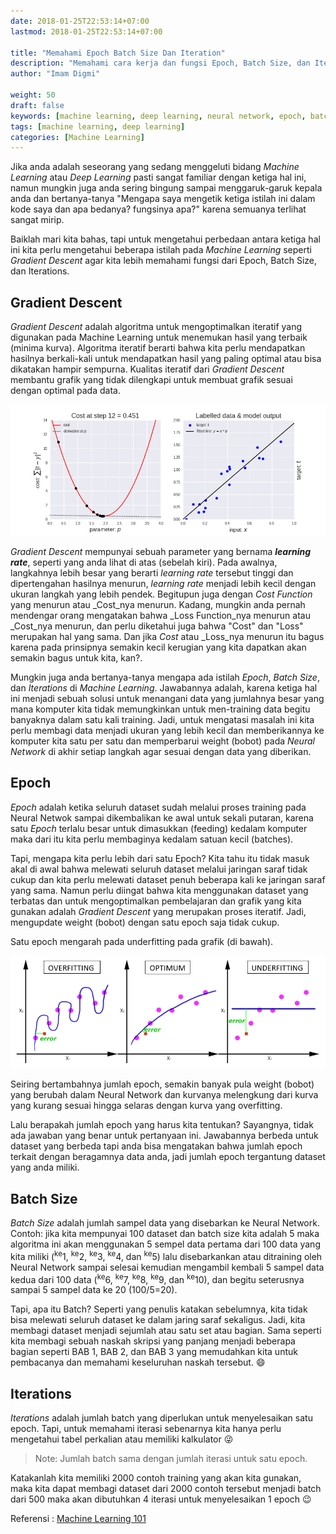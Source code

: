 ```yaml
---
date: 2018-01-25T22:53:14+07:00
lastmod: 2018-01-25T22:53:14+07:00

title: "Memahami Epoch Batch Size Dan Iteration"
description: "Memahami cara kerja dan fungsi Epoch, Batch Size, dan Iterations pada Machine Learning"
author: "Imam Digmi"

weight: 50
draft: false
keywords: [machine learning, deep learning, neural network, epoch, batch size, iterations]
tags: [machine learning, deep learning]
categories: [Machine Learning]
---
```


Jika anda adalah seseorang yang sedang menggeluti bidang _Machine Learning_ atau _Deep Learning_ pasti sangat familiar dengan ketiga hal ini, namun mungkin juga anda sering bingung sampai menggaruk-garuk kepala anda dan bertanya-tanya "Mengapa saya mengetik ketiga istilah ini dalam kode saya dan apa bedanya? fungsinya apa?" karena semuanya terlihat sangat mirip.

Baiklah mari kita bahas, tapi untuk mengetahui perbedaan antara ketiga hal ini kita perlu mengetahui beberapa istilah pada _Machine Learning_ seperti _Gradient Descent_ agar kita lebih memahami fungsi dari Epoch, Batch Size, dan Iterations.

## Gradient Descent
_Gradient Descent_ adalah algoritma untuk mengoptimalkan iteratif yang digunakan pada Machine Learning untuk menemukan hasil yang terbaik (minima kurva). Algoritma iteratif berarti bahwa kita perlu mendapatkan hasilnya berkali-kali untuk mendapatkan hasil yang paling optimal atau bisa dikatakan hampir sempurna. Kualitas iteratif dari _Gradient Descent_ membantu grafik yang tidak dilengkapi untuk membuat grafik sesuai dengan optimal pada data.

![Gradient Descent](/images/memahami-epoch-batch-size-iteration/gradient-descent.gif)

_Gradient Descent_ mempunyai sebuah parameter yang bernama **_learning rate_**, seperti yang anda lihat di atas (sebelah kiri). Pada awalnya, langkahnya lebih besar yang berarti _learning rate_ tersebut tinggi dan dipertengahan hasilnya menurun, _learning rate_ menjadi lebih kecil dengan ukuran langkah yang lebih pendek. Begitupun juga dengan _Cost Function_ yang menurun atau _Cost_nya menurun. Kadang, mungkin anda pernah mendengar orang mengatakan bahwa _Loss Function_nya menurun atau _Cost_nya menurun, dan perlu diketahui juga bahwa "Cost" dan "Loss" merupakan hal yang sama. Dan jika _Cost_ atau _Loss_nya menurun itu bagus karena pada prinsipnya semakin kecil kerugian yang kita dapatkan akan semakin bagus untuk kita, kan?.

Mungkin juga anda bertanya-tanya mengapa ada istilah _Epoch_, _Batch Size_, dan _Iterations_ di _Machine Learning_. Jawabannya adalah, karena ketiga hal ini menjadi sebuah solusi untuk menangani data yang jumlahnya besar yang mana komputer kita tidak memungkinkan untuk men-training data begitu banyaknya dalam satu kali training. Jadi, untuk mengatasi masalah ini kita perlu membagi data menjadi ukuran yang lebih kecil dan memberikannya ke komputer kita satu per satu dan memperbarui weight (bobot) pada _Neural Network_ di akhir setiap langkah agar sesuai dengan data yang diberikan.

## Epoch
_Epoch_ adalah ketika seluruh dataset sudah melalui proses training pada Neural Netwok sampai dikembalikan ke awal untuk sekali putaran, karena satu _Epoch_ terlalu besar untuk dimasukkan (feeding) kedalam komputer maka dari itu kita perlu membaginya kedalam satuan kecil (batches).

Tapi, mengapa kita perlu lebih dari satu Epoch?
Kita tahu itu tidak masuk akal di awal bahwa melewati seluruh dataset melalui jaringan saraf tidak cukup dan kita perlu melewati dataset penuh beberapa kali ke jaringan saraf yang sama. Namun perlu diingat bahwa kita menggunakan dataset yang terbatas dan untuk mengoptimalkan pembelajaran dan grafik yang kita gunakan adalah _Gradient Descent_ yang merupakan proses iteratif. Jadi, mengupdate weight (bobot) dengan satu epoch saja tidak cukup.

Satu epoch mengarah pada underfitting pada grafik (di bawah).

![Epoch](/images/memahami-epoch-batch-size-iteration/epoch.png)

Seiring bertambahnya jumlah epoch, semakin banyak pula weight (bobot) yang berubah dalam Neural Network dan kurvanya melengkung dari kurva yang kurang sesuai hingga selaras dengan kurva yang overfitting.

Lalu berapakah jumlah epoch yang harus kita tentukan?
Sayangnya, tidak ada jawaban yang benar untuk pertanyaan ini. Jawabannya berbeda untuk dataset yang berbeda tapi anda bisa mengatakan bahwa jumlah epoch terkait dengan beragamnya data anda, jadi jumlah epoch tergantung dataset yang anda miliki.

## Batch Size
_Batch Size_ adalah jumlah sampel data yang disebarkan ke Neural Network. Contoh: jika kita mempunyai 100 dataset dan batch size kita adalah 5 maka algoritma ini akan menggunakan 5 sempel data pertama dari 100 data yang kita miliki (<sup>ke</sup>1, <sup>ke</sup>2, <sup>ke</sup>3, <sup>ke</sup>4, dan <sup>ke</sup>5) lalu disebarkankan atau ditraining oleh Neural Network sampai selesai kemudian mengambil kembali 5 sampel data kedua dari 100 data (<sup>ke</sup>6, <sup>ke</sup>7, <sup>ke</sup>8, <sup>ke</sup>9, dan <sup>ke</sup>10), dan begitu seterusnya sampai 5 sampel data ke 20 (100/5=20).

Tapi, apa itu Batch?
Seperti yang penulis katakan sebelumnya, kita tidak bisa melewati seluruh dataset ke dalam jaring saraf sekaligus. Jadi, kita membagi dataset menjadi sejumlah atau satu set atau bagian. Sama seperti kita membagi sebuah naskah skripsi yang panjang menjadi beberapa bagian seperti BAB 1, BAB 2, dan BAB 3 yang memudahkan kita untuk pembacanya dan memahami keseluruhan naskah tersebut. :smile:

## Iterations
_Iterations_ adalah jumlah batch yang diperlukan untuk menyelesaikan satu epoch. Tapi, untuk memahami iterasi sebenarnya kita hanya perlu mengetahui tabel perkalian atau memiliki kalkulator :stuck_out_tongue_winking_eye:

> Note: Jumlah batch sama dengan jumlah iterasi untuk satu epoch.

Katakanlah kita memiliki 2000 contoh training yang akan kita gunakan, maka kita dapat membagi dataset dari 2000 contoh tersebut menjadi batch dari 500 maka akan dibutuhkan 4 iterasi untuk menyelesaikan 1 epoch :wink:

Referensi :
[Machine Learning 101](https://medium.com/onfido-tech/machine-learning-101-be2e0a86c96a)